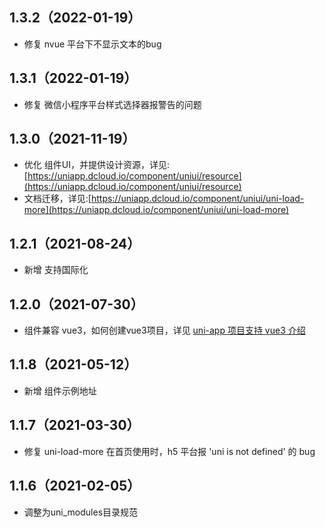 ## 1.3.2（2022-01-19）
- 修复 nvue 平台下不显示文本的bug
## 1.3.1（2022-01-19）
- 修复 微信小程序平台样式选择器报警告的问题
## 1.3.0（2021-11-19）
- 优化 组件UI，并提供设计资源，详见:[https://uniapp.dcloud.io/component/uniui/resource](https://uniapp.dcloud.io/component/uniui/resource)
- 文档迁移，详见:[https://uniapp.dcloud.io/component/uniui/uni-load-more](https://uniapp.dcloud.io/component/uniui/uni-load-more)
## 1.2.1（2021-08-24）
- 新增 支持国际化
## 1.2.0（2021-07-30）
- 组件兼容 vue3，如何创建vue3项目，详见 [uni-app 项目支持 vue3 介绍](https://ask.dcloud.net.cn/article/37834)
## 1.1.8（2021-05-12）
- 新增 组件示例地址
## 1.1.7（2021-03-30）
- 修复 uni-load-more 在首页使用时，h5 平台报 'uni is not defined' 的 bug
## 1.1.6（2021-02-05）
- 调整为uni_modules目录规范
